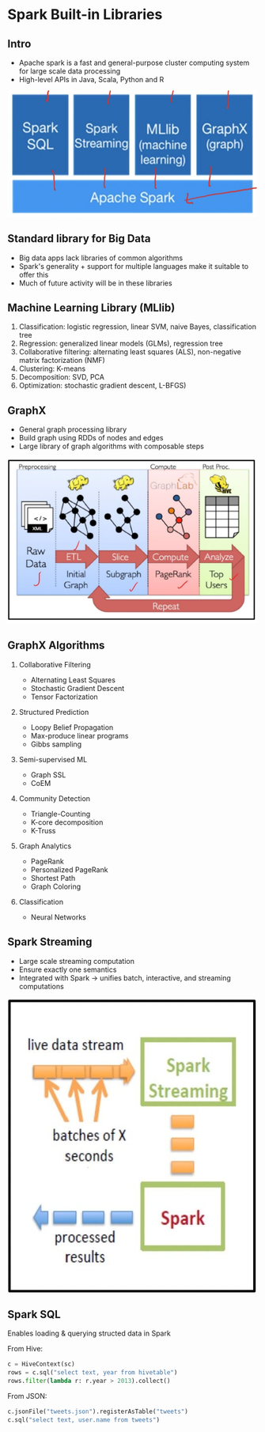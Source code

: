 # Spark Built-in Libraries

## Intro

- Apache spark is a fast and general-purpose cluster computing system for large scale data processing
- High-level APIs in Java, Scala, Python and R

![image](../../../media/Technologies-Apache-Spark-Built-in-Libraries-image1.jpg)

## Standard library for Big Data

- Big data apps lack libraries of common algorithms
- Spark's generality + support for multiple languages make it suitable to offer this
- Much of future activity will be in these libraries

## Machine Learning Library (MLlib)

1. Classification: logistic regression, linear SVM, naive Bayes, classification tree
2. Regression: generalized linear models (GLMs), regression tree
3. Collaborative filtering: alternating least squares (ALS), non-negative matrix factorization (NMF)
4. Clustering: K-means
5. Decomposition: SVD, PCA
6. Optimization: stochastic gradient descent, L-BFGS)

## GraphX

- General graph processing library
- Build graph using RDDs of nodes and edges
- Large library of graph algorithms with composable steps

![image](../../../media/Technologies-Apache-Spark-Built-in-Libraries-image2.jpg)

## GraphX Algorithms

1. Collaborative Filtering
    - Alternating Least Squares
    - Stochastic Gradient Descent
    - Tensor Factorization

2. Structured Prediction
    - Loopy Belief Propagation
    - Max-produce linear programs
    - Gibbs sampling

3. Semi-supervised ML
    - Graph SSL
    - CoEM

4. Community Detection
    - Triangle-Counting
    - K-core decomposition
    - K-Truss

5. Graph Analytics
    - PageRank
    - Personalized PageRank
    - Shortest Path
    - Graph Coloring

6. Classification
    - Neural Networks

## Spark Streaming

- Large scale streaming computation
- Ensure exactly one semantics
- Integrated with Spark -> unifies batch, interactive, and streaming computations

![image](../../../media/Technologies-Apache-Spark-Built-in-Libraries-image3.jpg)

## Spark SQL

Enables loading & querying structed data in Spark

From Hive:

```python
c = HiveContext(sc)
rows = c.sql("select text, year from hivetable")
rows.filter(lambda r: r.year > 2013).collect()
```

From JSON:

```python
c.jsonFile("tweets.json").registerAsTable("tweets")
c.sql("select text, user.name from tweets")
```
